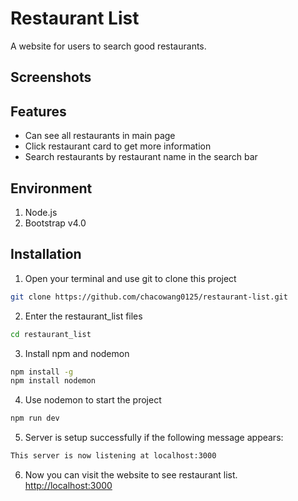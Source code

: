 # Restaurant List

A website for users to search good restaurants.

## Screenshots

## Features

- Can see all restaurants in main page
- Click restaurant card to get more information
- Search restaurants by restaurant name in the search bar

## Environment

1. Node.js
2. Bootstrap v4.0

## Installation

1. Open your terminal and use git to clone this project

```bash
git clone https://github.com/chacowang0125/restaurant-list.git
```

2.  Enter the restaurant_list files

```bash
cd restaurant_list
```

3.  Install npm and nodemon

```bash
npm install -g
npm install nodemon
```

4.  Use nodemon to start the project

```bash
npm run dev
```

5.  Server is setup successfully if the following message appears:

```bash
This server is now listening at localhost:3000
```

6. Now you can visit the website to see restaurant list. [http://localhost:3000](http://localhost:3000/)
